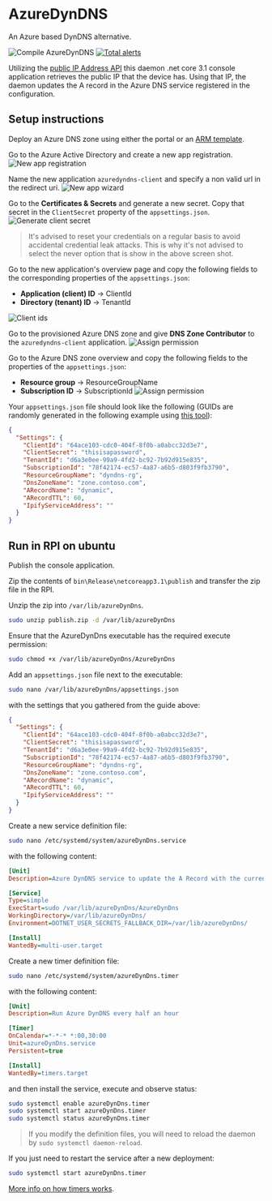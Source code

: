 # AzureDynDNS

An Azure based DynDNS alternative.

![Compile AzureDynDNS](https://github.com/dodekanisou/AzureDynDNS/workflows/Compile%20AzureDynDNS/badge.svg)
[![Total alerts](https://img.shields.io/lgtm/alerts/g/dodekanisou/AzureDynDNS.svg?logo=lgtm&logoWidth=18)](https://lgtm.com/projects/g/dodekanisou/AzureDynDNS/alerts/)

Utilizing the [public IP Address API](https://www.ipify.org/) this daemon .net
core 3.1 console application retrieves the public IP that the device has. Using
that IP, the daemon updates the A record in the Azure DNS service registered in
the configuration.

## Setup instructions

Deploy an Azure DNS zone using either the portal or an
[ARM template](https://github.com/Azure/azure-quickstart-templates/tree/master/101-azure-dns-new-zone).

Go to the Azure Active Directory and create a new app registration.
![New app registration](docs/createapp-step00.png)

Name the new application `azuredyndns-client` and specify a non valid url in the
redirect uri. ![New app wizard](docs/createapp-step01.png)

Go to the **Certificates & Secrets** and generate a new secret. Copy that secret
in the `ClientSecret` property of the `appsettings.json`.
![Generate client secret](docs/createapp-step02.png)

> It's advised to reset your credentials on a regular basis to avoid accidental
> credential leak attacks. This is why it's not advised to select the never
> option that is show in the above screen shot.

Go to the new application's overview page and copy the following fields to the
corresponding properties of the `appsettings.json`:

- **Application (client) ID** -> ClientId
- **Directory (tenant) ID** -> TenantId

![Client ids](docs/createapp-step03.png)

Go to the provisioned Azure DNS zone and give **DNS Zone Contributor** to the
`azuredyndns-client` application.
![Assign permission](docs/createapp-step04.png)

Go to the Azure DNS zone overview and copy the following fields to the
properties of the `appsettings.json`:

- **Resource group** -> ResourceGroupName
- **Subscription ID** -> SubscriptionId
  ![Assign permission](docs/createapp-step05.png)

Your `appsettings.json` file should look like the following (GUIDs are randomly
generated in the following example using
[this tool](https://www.guidgenerator.com/online-guid-generator.aspx)):

```json
{
  "Settings": {
    "ClientId": "64ace103-cdc0-404f-8f0b-a0abcc32d3e7",
    "ClientSecret": "thisisapassword",
    "TenantId": "d6a3e0ee-99a9-4fd2-bc92-7b92d915e835",
    "SubscriptionId": "78f42174-ec57-4a87-a6b5-d803f9fb3790",
    "ResourceGroupName": "dyndns-rg",
    "DnsZoneName": "zone.contoso.com",
    "ARecordName": "dynamic",
    "ARecordTTL": 60,
    "IpifyServiceAddress": ""
  }
}
```

## Run in RPI on ubuntu

Publish the console application.

Zip the contents of `bin\Release\netcoreapp3.1\publish` and transfer the zip
file in the RPI.

Unzip the zip into `/var/lib/azureDynDns`.

```bash
sudo unzip publish.zip -d /var/lib/azureDynDns
```

Ensure that the AzureDynDns executable has the required execute permission:

```bash
sudo chmod +x /var/lib/azureDynDns/AzureDynDns
```

Add an `appsettings.json` file next to the executable:

```bash
sudo nano /var/lib/azureDynDns/appsettings.json
```

with the settings that you gathered from the guide above:

```json
{
  "Settings": {
    "ClientId": "64ace103-cdc0-404f-8f0b-a0abcc32d3e7",
    "ClientSecret": "thisisapassword",
    "TenantId": "d6a3e0ee-99a9-4fd2-bc92-7b92d915e835",
    "SubscriptionId": "78f42174-ec57-4a87-a6b5-d803f9fb3790",
    "ResourceGroupName": "dyndns-rg",
    "DnsZoneName": "zone.contoso.com",
    "ARecordName": "dynamic",
    "ARecordTTL": 60,
    "IpifyServiceAddress": ""
  }
}
```

Create a new service definition file:

```bash
sudo nano /etc/systemd/system/azureDynDns.service
```

with the following content:

```ini
[Unit]
Description=Azure DynDNS service to update the A Record with the current IP

[Service]
Type=simple
ExecStart=sudo /var/lib/azureDynDns/AzureDynDns
WorkingDirectory=/var/lib/azureDynDns/
Environment=DOTNET_USER_SECRETS_FALLBACK_DIR=/var/lib/azureDynDns/

[Install]
WantedBy=multi-user.target
```

Create a new timer definition file:

```bash
sudo nano /etc/systemd/system/azureDynDns.timer
```

with the following content:

```ini
[Unit]
Description=Run Azure DynDNS every half an hour

[Timer]
OnCalendar=*-*-* *:00,30:00
Unit=azureDynDns.service
Persistent=true

[Install]
WantedBy=timers.target
```

and then install the service, execute and observe status:

```bash
sudo systemctl enable azureDynDns.timer
sudo systemctl start azureDynDns.timer
sudo systemctl status azureDynDns.timer
```

> If you modify the definition files, you will need to reload the daemon by
> `sudo systemctl daemon-reload`.

If you just need to restart the service after a new deployment:

```bash
sudo systemctl start azureDynDns.timer
```

[More info on how timers works](https://www.certdepot.net/rhel7-use-systemd-timers/).

